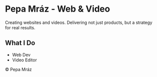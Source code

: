 # Pepa Mráz - Web & Video

Creating websites and videos. Delivering not just products, but a strategy for real results.

## What I Do
- Web Dev
- Video Editor

&copy; Pepa Mráz
